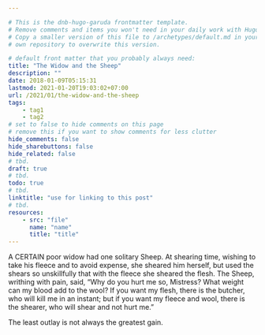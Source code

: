 ```yaml
---

# This is the dnb-hugo-garuda frontmatter template. 
# Remove comments and items you won't need in your daily work with Hugo.
# Copy a smaller version of this file to /archetypes/default.md in your
# own repository to overwrite this version.

# default front matter that you probably always need:
title: "The Widow and the Sheep"
description: ""
date: 2018-01-09T05:15:31
lastmod: 2021-01-20T19:03:02+07:00
url: /2021/01/the-widow-and-the-sheep
tags:
    - tag1
    - tag2
# set to false to hide comments on this page
# remove this if you want to show comments for less clutter
hide_comments: false
hide_sharebuttons: false
hide_related: false
# tbd.
draft: true
# tbd.
todo: true
# tbd.
linktitle: "use for linking to this post"
# tbd.
resources:
    - src: "file"
      name: "name"
      title: "title"
---
```

A CERTAIN poor widow had one solitary Sheep. At shearing time, wishing to take his fleece and to avoid expense, she sheared him herself, but used the shears so unskillfully that with the fleece she sheared the flesh. The Sheep, writhing with pain, said, “Why do you hurt me so, Mistress? What weight can my blood add to the wool? If you want my flesh, there is the butcher, who will kill me in an instant; but if you want my fleece and wool, there is the shearer, who will shear and not hurt me.”

The least outlay is not always the greatest gain.
